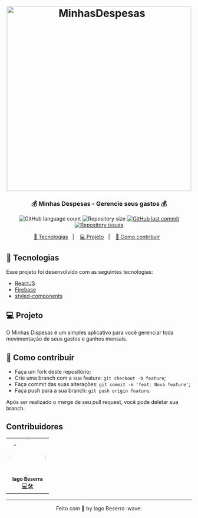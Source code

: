 <h1 align="center">
    <img alt="MinhasDespesas" title="Logo" src="" width="500px" />
</h1>

<h3 align="center">
   💰 Minhas Despesas - Gerencie seus gastos 💰
</h3>

<p align="center">
  <img alt="GitHub language count" src="https://img.shields.io/github/languages/count/iag0bezz/MinhasDespesas?style=for-the-badge">

  <img alt="Repository size" src="https://img.shields.io/github/repo-size/iag0bezz/MinhasDespesas?style=for-the-badge">
  
  <a href="https://github.com/iag0bezz/MinhasDespesas/commits/master">
    <img alt="GitHub last commit" src="https://img.shields.io/github/last-commit/iag0bezz/MinhasDespesas?style=for-the-badge">
  </a>

  <a href="https://github.com/iag0bezz/MinhasDespesas/issues">
    <img alt="Repository issues" src="https://img.shields.io/github/issues/iag0bezz/MinhasDespesas?style=for-the-badge">
  </a>
</p>

<p align="center">
  <a href="#-tecnologias">🚀 Tecnologias</a>&nbsp;&nbsp;&nbsp;|&nbsp;&nbsp;&nbsp;
  <a href="#-projeto">💻 Projeto</a>&nbsp;&nbsp;&nbsp;|&nbsp;&nbsp;&nbsp;
  <a href="#-como-contribuir">🤔 Como contribuir</a>&nbsp;&nbsp;&nbsp;

<br>

## 🚀 Tecnologias

Esse projeto foi desenvolvido com as seguintes tecnologias:

- [ReactJS](https://reactjs.org)
- [Firebase](https://firebase.google.com/)
- [styled-components](https://styled-components.com/)    

## 💻 Projeto

O Minhas Dispesas é um simples aplicativo para você gerenciar toda movimentação de seus gastos e ganhos mensais.
## 🤔 Como contribuir

- Faça um fork deste repositório;
- Crie uma branch com a sua feature: `git checkout -b feature`;
- Faça commit das suas alterações: `git commit -m 'feat: Nova feature'`;
- Faça push para a sua branch: `git push origin feature`.

Após ser realizado o merge de seu pull request, você pode deletar sua branch.

## Contribuidores

<table>
  <tr>
    <td align="center"><a href="https://github.com/iag0bezz"><img style="border-radius: 50%;" src="https://github.com/iag0bezz.png?size=100" width="100px;" alt=""/><br /><sub><b>Iago Beserra</b></sub></a><br /><a href="https://github.com/iag0bezz" title="Software Engineer">💻🛠️</a></td>
  </tr>
</table>
 
---

<p align="center">
    Feito com 🖤 by Iago Beserra :wave:
</p>

